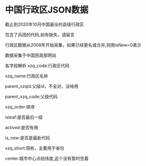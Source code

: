 # 中国行政区JSON数据
截止到2020年10月中国最全的县级行政区

包含了兵团的代码,如有缺失，请留言

行政区数据从2008年开始采集，如果已经更名或合并,则用isNew=0表示

数据采集于中国民政部网站

各字段解析
xzq_code:行政区代码

xzq_name:行政区名称

parent_xzqid:父级id，不全对，没啥用

parent_xzq_code:父级代码

xzq_order:排序

isleaf:是否最后一级

actived:是否有用

is_new:是否是最新代码

xzq_short:简称，主要用于省份

center:城市中心点经纬度,这个没有暂时空着


